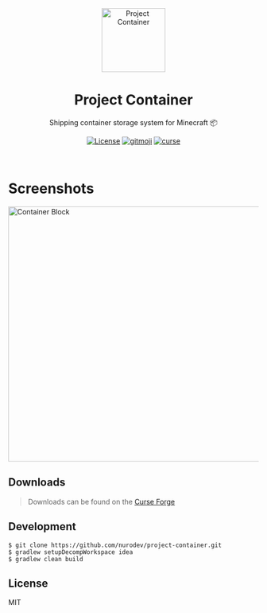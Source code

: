 <div align="center">

<a href="https://minecraft.curseforge.com/projects/Project-Container">
    <img alt="Project Container" width="128px" src="https://github.com/NuroDev/project-container/blob/master/src/main/resources/assets/projectcontainer/icon.png?raw=true" />
</a>

<h1> Project Container </h1>
<p> Shipping container storage system for Minecraft 📦 </p>

[![License](https://img.shields.io/badge/license-mit-blue.svg?longCache=true&style=for-the-badge)](http://www.gnu.org/licenses/) [![gitmoji](https://img.shields.io/badge/gitmoji-%20%F0%9F%98%9C%20%F0%9F%98%8D-FFDD67.svg?longCache=true&style=for-the-badge)](https://gitmoji.carloscuesta.me/) [![curse](https://img.shields.io/badge/curse-download-f26122.svg?longCache=true&style=for-the-badge)](https://minecraft.curseforge.com/projects/Project-Container)

</div>

<br />

# Screenshots

<img alt='Container Block' width="512px" src="https://github.com/NuroDev/project-container/blob/master/screenshot.png?raw=true" />

## Downloads
> Downloads can be found on the [Curse Forge](https://minecraft.curseforge.com/projects/Project-Container)

## Development

```
$ git clone https://github.com/nurodev/project-container.git
$ gradlew setupDecompWorkspace idea
$ gradlew clean build
```

## License

MIT